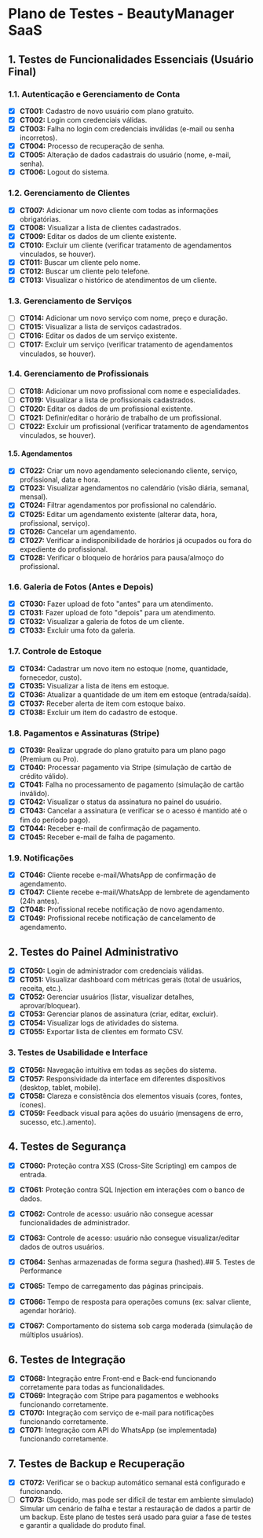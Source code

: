 # Plano de Testes - BeautyManager SaaS

## 1. Testes de Funcionalidades Essenciais (Usuário Final)

### 1.1. Autenticação e Gerenciamento de Conta
- [x] **CT001:** Cadastro de novo usuário com plano gratuito.
- [x] **CT002:** Login com credenciais válidas.
- [x] **CT003:** Falha no login com credenciais inválidas (e-mail ou senha incorretos).
- [x] **CT004:** Processo de recuperação de senha.
- [x] **CT005:** Alteração de dados cadastrais do usuário (nome, e-mail, senha).
- [x] **CT006:** Logout do sistema.

### 1.2. Gerenciamento de Clientes
- [x] **CT007:** Adicionar um novo cliente com todas as informações obrigatórias.
- [x] **CT008:** Visualizar a lista de clientes cadastrados.
- [x] **CT009:** Editar os dados de um cliente existente.
- [x] **CT010:** Excluir um cliente (verificar tratamento de agendamentos vinculados, se houver).
- [x] **CT011:** Buscar um cliente pelo nome.
- [x] **CT012:** Buscar um cliente pelo telefone.
- [x] **CT013:** Visualizar o histórico de atendimentos de um cliente.

### 1.3. Gerenciamento de Serviços
- [ ] **CT014:** Adicionar um novo serviço com nome, preço e duração.
- [ ] **CT015:** Visualizar a lista de serviços cadastrados.
- [ ] **CT016:** Editar os dados de um serviço existente.
- [ ] **CT017:** Excluir um serviço (verificar tratamento de agendamentos vinculados, se houver).

### 1.4. Gerenciamento de Profissionais
- [ ] **CT018:** Adicionar um novo profissional com nome e especialidades.
- [ ] **CT019:** Visualizar a lista de profissionais cadastrados.
- [ ] **CT020:** Editar os dados de um profissional existente.
- [ ] **CT021:** Definir/editar o horário de trabalho de um profissional.
- [ ] **CT022:** Excluir um profissional (verificar tratamento de agendamentos vinculados, se houver).
#### 1.5. Agendamentos
- [x] **CT022:** Criar um novo agendamento selecionando cliente, serviço, profissional, data e hora.
- [x] **CT023:** Visualizar agendamentos no calendário (visão diária, semanal, mensal).
- [x] **CT024:** Filtrar agendamentos por profissional no calendário.
- [x] **CT025:** Editar um agendamento existente (alterar data, hora, profissional, serviço).
- [x] **CT026:** Cancelar um agendamento.
- [x] **CT027:** Verificar a indisponibilidade de horários já ocupados ou fora do expediente do profissional.
- [x] **CT028:** Verificar o bloqueio de horários para pausa/almoço do profissional.

### 1.6. Galeria de Fotos (Antes e Depois)
- [x] **CT030:** Fazer upload de foto "antes" para um atendimento.
- [x] **CT031:** Fazer upload de foto "depois" para um atendimento.
- [x] **CT032:** Visualizar a galeria de fotos de um cliente.
- [x] **CT033:** Excluir uma foto da galeria.
### 1.7. Controle de Estoque
- [x] **CT034:** Cadastrar um novo item no estoque (nome, quantidade, fornecedor, custo).
- [x] **CT035:** Visualizar a lista de itens em estoque.
- [x] **CT036:** Atualizar a quantidade de um item em estoque (entrada/saída).
- [x] **CT037:** Receber alerta de item com estoque baixo.
- [x] **CT038:** Excluir um item do cadastro de estoque.
### 1.8. Pagamentos e Assinaturas (Stripe)
- [x] **CT039:** Realizar upgrade do plano gratuito para um plano pago (Premium ou Pro).
- [x] **CT040:** Processar pagamento via Stripe (simulação de cartão de crédito válido).
- [x] **CT041:** Falha no processamento de pagamento (simulação de cartão inválido).
- [x] **CT042:** Visualizar o status da assinatura no painel do usuário.
- [x] **CT043:** Cancelar a assinatura (e verificar se o acesso é mantido até o fim do período pago).
- [x] **CT044:** Receber e-mail de confirmação de pagamento.
- [x] **CT045:** Receber e-mail de falha de pagamento.
### 1.9. Notificações
- [x] **CT046:** Cliente recebe e-mail/WhatsApp de confirmação de agendamento.
- [x] **CT047:** Cliente recebe e-mail/WhatsApp de lembrete de agendamento (24h antes).
- [x] **CT048:** Profissional recebe notificação de novo agendamento.
- [x] **CT049:** Profissional recebe notificação de cancelamento de agendamento.
## 2. Testes do Painel Administrativo

- [x] **CT050:** Login de administrador com credenciais válidas.
- [x] **CT051:** Visualizar dashboard com métricas gerais (total de usuários, receita, etc.).
- [x] **CT052:** Gerenciar usuários (listar, visualizar detalhes, aprovar/bloquear).
- [x] **CT053:** Gerenciar planos de assinatura (criar, editar, excluir).
- [x] **CT054:** Visualizar logs de atividades do sistema.
- [x] **CT055:** Exportar lista de clientes em formato CSV.
### 3. Testes de Usabilidade e Interface
- [x] **CT056:** Navegação intuitiva em todas as seções do sistema.
- [x] **CT057:** Responsividade da interface em diferentes dispositivos (desktop, tablet, mobile).
- [x] **CT058:** Clareza e consistência dos elementos visuais (cores, fontes, ícones).
- [x] **CT059:** Feedback visual para ações do usuário (mensagens de erro, sucesso, etc.).amento).

## 4. Testes de Segurança

- [x] **CT060:** Proteção contra XSS (Cross-Site Scripting) em campos de entrada.
- [x] **CT061:** Proteção contra SQL Injection em interações com o banco de dados.
- [x] **CT062:** Controle de acesso: usuário não consegue acessar funcionalidades de administrador.
- [x] **CT063:** Controle de acesso: usuário não consegue visualizar/editar dados de outros usuários.
- [x] **CT064:** Senhas armazenadas de forma segura (hashed).## 5. Testes de Performance

- [x] **CT065:** Tempo de carregamento das páginas principais.
- [x] **CT066:** Tempo de resposta para operações comuns (ex: salvar cliente, agendar horário).
- [x] **CT067:** Comportamento do sistema sob carga moderada (simulação de múltiplos usuários).
## 6. Testes de Integração

- [x] **CT068:** Integração entre Front-end e Back-end funcionando corretamente para todas as funcionalidades.
- [x] **CT069:** Integração com Stripe para pagamentos e webhooks funcionando corretamente.
- [x] **CT070:** Integração com serviço de e-mail para notificações funcionando corretamente.
- [x] **CT071:** Integração com API do WhatsApp (se implementada) funcionando corretamente.
## 7. Testes de Backup e Recuperação

- [x] **CT072:** Verificar se o backup automático semanal está configurado e funcionando.
- [ ] **CT073:** (Sugerido, mas pode ser difícil de testar em ambiente simulado) Simular um cenário de falha e testar a restauração de dados a partir de um backup.
Este plano de testes será usado para guiar a fase de testes e garantir a qualidade do produto final.
